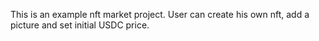 This is an example nft market project. User can create his own nft, add a picture and set initial USDC price.

